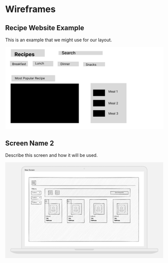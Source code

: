 # Wireframes

## Recipe Website Example

This is an example that we might use for our layout.

![Wireframe 1](./wireframeAmin.jpg)

## Screen Name 2

Describe this screen and how it will be used.

![Wireframe 2](./wireframe2.jpg)
